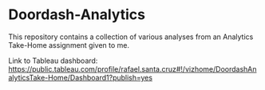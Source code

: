 # Doordash-Analytics

This repository contains a collection of various analyses from an Analytics Take-Home assignment given to me.

Link to Tableau dashboard:
https://public.tableau.com/profile/rafael.santa.cruz#!/vizhome/DoordashAnalyticsTake-Home/Dashboard1?publish=yes


